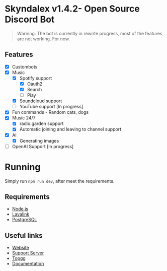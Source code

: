 # Skyndalex v1.4.2- Open Source Discord Bot

> Warning: The bot is currently in rewrite progress, most of the features are not working. For now.

## Features

-   [x] Custombots
-   [x] Music
    -   [x] Spotify support
        -   [x] Oauth2
        -   [x] Search
        -   [ ] Play
    -   [x] Soundcloud support
    -   [ ] YouTube support [In progress]
-   [x] Fun commands - Random cats, dogs
-   [x] Music 24/7
    -   [x] radio.garden support
    -   [x] Automatic joining and leaving to channel support
-   [x] AI
    -   [x] Generating images
-   [ ] OpenAI Support [In progress]

# Running

Simply run `npm run dev`, after meet the requirements.

## Requirements

-   [Node.js](https://nodejs.org/en/)
-   [Lavalink](https://lavalink.dev/getting-started/index.html)
-   [PostgreSQL](https://www.postgresql.org/download/)

## Useful links

-   [Website](https://skyndalex.xyz)
-   [Support Server](https://discord.gg/kKaZAsW5fh)
-   [Topgg](https://top.gg/bot/1059594156839809074)
-   [Documentation](https://docs.skyndalex.xyz)
